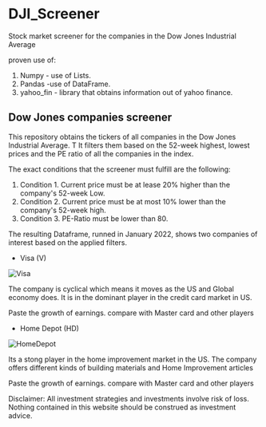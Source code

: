 # DJI_Screener
Stock market screener for the companies in the Dow Jones Industrial Average

proven use of:
 1) Numpy - use of Lists.
 2) Pandas -use of DataFrame.
 3) yahoo_fin - library that obtains information out of yahoo finance.

## Dow Jones companies screener
This repository obtains the tickers of all companies in the Dow Jones Industrial Average. T It filters them based on the 52-week highest, lowest prices and the PE ratio of all the companies in the index. 

The exact conditions that the screener must fulfill are the following:

  1) Condition 1. Current price must be at lease 20% higher than the company's 52-week Low.
  2) Condition 2. Current price must be at most 10% lower than the company's 52-week high.
  3) Condition 3. PE-Ratio must be lower than 80.

The resulting Dataframe, runned in January 2022, shows two companies of interest based on the applied filters. 

 - Visa (V)

 ![Visa](https://user-images.githubusercontent.com/65776444/158386041-8116cd47-1b5a-4112-b1bd-bf3313745463.png)

The company is cyclical which means it moves as the US and Global economy does. It is in the dominant player in the credit card market in US. 

Paste the growth of earnings. compare with Master card and other players

 
 - Home Depot (HD)

 ![HomeDepot](https://user-images.githubusercontent.com/65776444/158386944-de2d8da0-d0a0-470f-b6e2-f31fffb8d748.png)

Its a stong player in the home improvement market in the US. The company offers different kinds of building materials and Home Improvement articles

Paste the growth of earnings. compare with Master card and other players


Disclaimer: All investment strategies and investments involve risk of loss. Nothing contained in this website should be construed as investment advice.


